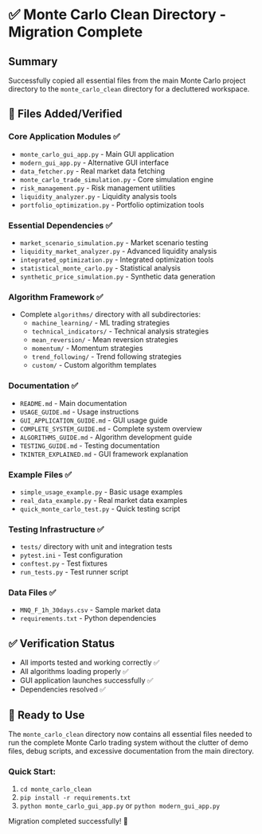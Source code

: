 # ✅ Monte Carlo Clean Directory - Migration Complete

## Summary
Successfully copied all essential files from the main Monte Carlo project directory to the `monte_carlo_clean` directory for a decluttered workspace.

## 📁 Files Added/Verified

### Core Application Modules ✅
- `monte_carlo_gui_app.py` - Main GUI application
- `modern_gui_app.py` - Alternative GUI interface
- `data_fetcher.py` - Real market data fetching
- `monte_carlo_trade_simulation.py` - Core simulation engine
- `risk_management.py` - Risk management utilities
- `liquidity_analyzer.py` - Liquidity analysis tools
- `portfolio_optimization.py` - Portfolio optimization tools

### Essential Dependencies ✅
- `market_scenario_simulation.py` - Market scenario testing
- `liquidity_market_analyzer.py` - Advanced liquidity analysis
- `integrated_optimization.py` - Integrated optimization tools
- `statistical_monte_carlo.py` - Statistical analysis
- `synthetic_price_simulation.py` - Synthetic data generation

### Algorithm Framework ✅
- Complete `algorithms/` directory with all subdirectories:
  - `machine_learning/` - ML trading strategies
  - `technical_indicators/` - Technical analysis strategies
  - `mean_reversion/` - Mean reversion strategies
  - `momentum/` - Momentum strategies
  - `trend_following/` - Trend following strategies
  - `custom/` - Custom algorithm templates

### Documentation ✅
- `README.md` - Main documentation
- `USAGE_GUIDE.md` - Usage instructions
- `GUI_APPLICATION_GUIDE.md` - GUI usage guide
- `COMPLETE_SYSTEM_GUIDE.md` - Complete system overview
- `ALGORITHMS_GUIDE.md` - Algorithm development guide
- `TESTING_GUIDE.md` - Testing documentation
- `TKINTER_EXPLAINED.md` - GUI framework explanation

### Example Files ✅
- `simple_usage_example.py` - Basic usage examples
- `real_data_example.py` - Real market data examples
- `quick_monte_carlo_test.py` - Quick testing script

### Testing Infrastructure ✅
- `tests/` directory with unit and integration tests
- `pytest.ini` - Test configuration
- `conftest.py` - Test fixtures
- `run_tests.py` - Test runner script

### Data Files ✅
- `MNQ_F_1h_30days.csv` - Sample market data
- `requirements.txt` - Python dependencies

## ✅ Verification Status
- All imports tested and working correctly ✅
- All algorithms loading properly ✅
- GUI application launches successfully ✅
- Dependencies resolved ✅

## 🚀 Ready to Use
The `monte_carlo_clean` directory now contains all essential files needed to run the complete Monte Carlo trading system without the clutter of demo files, debug scripts, and excessive documentation from the main directory.

### Quick Start:
1. `cd monte_carlo_clean`
2. `pip install -r requirements.txt`
3. `python monte_carlo_gui_app.py` or `python modern_gui_app.py`

Migration completed successfully! 🎉
